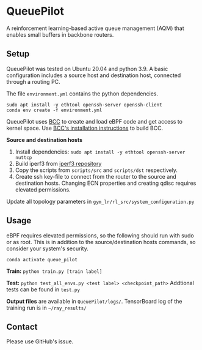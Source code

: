 # QueuePilot 

A reinforcement learning-based active queue management (AQM) that enables small buffers in backbone routers.

## Setup
QueuePilot was tested on Ubuntu 20.04 and python 3.9. 
A basic configuration includes a source host and destination host, connected through a routing PC. 

The file `environment.yml` contains the python dependencies.

```
sudo apt install -y ethtool openssh-server openssh-client
conda env create -f environment.yml
```
QueuePilot uses [BCC](https://github.com/iovisor/bcc) to create and load eBPF code and get access to kernel space.
Use [BCC's installation instructions](https://github.com/iovisor/bcc/blob/master/INSTALL.md#ubuntu---source) to build BCC. 

**Source and destination hosts**
1. Install dependencies:
`sudo apt install -y ethtool openssh-server nuttcp`
2. Build iperf3 from [iperf3 repository](https://github.com/esnet/iperf)
3. Copy the scripts from `scripts/src` and `scripts/dst` respectively.
4. Create ssh key-file to connect from the router to the source and destination hosts. 
Changing ECN properties and creating qdisc requires elevated permissions. 



Update all topology parameters in `gym_lr/rl_src/system_configuration.py`

## Usage
eBPF requires elevated permissions, so the following should run with sudo or as root. 
This is in addition to the source/destination hosts commands, so consider your system's security.

`conda activate queue_pilot`

**Train:**
`python train.py [train label]`

**Test:**
`python test_all_envs.py <test label> <checkpoint_path>`
Addtional tests can be found in `test.py`

**Output files** are available in `QueuePilot/logs/`. TensorBoard log of the training run is in `~/ray_results/` 

## Contact
Please use GitHub's issue.